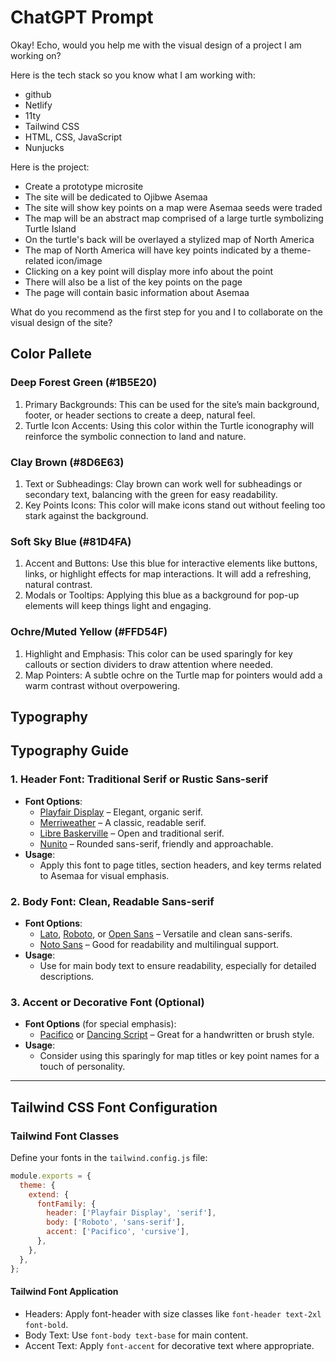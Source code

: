 # ChatGPT Prompt

Okay! Echo, would you help me with the visual design of a project I am working on?

Here is the tech stack so you know what I am working with:

- github
- Netlify
- 11ty
- Tailwind CSS
- HTML, CSS, JavaScript
- Nunjucks

Here is the project:

- Create a prototype microsite
- The site will be dedicated to Ojibwe Asemaa
- The site will show key points on a map were Asemaa seeds were traded
- The map will be an abstract map comprised of a large turtle symbolizing Turtle Island
- On the turtle's back will be overlayed a stylized map of North America
- The map of North America will have key points indicated by a theme-related icon/image
- Clicking on a key point will display more info about the point
- There will also be a list of the key points on the page
- The page will contain basic information about Asemaa

What do you recommend as the first step for you and I to collaborate on the visual design of the site?

## Color Pallete

### Deep Forest Green (#1B5E20)

1. Primary Backgrounds: This can be used for the site’s main background, footer, or header sections to create a deep, natural feel.
2. Turtle Icon Accents: Using this color within the Turtle iconography will reinforce the symbolic connection to land and nature.

### Clay Brown (#8D6E63)

1. Text or Subheadings: Clay brown can work well for subheadings or secondary text, balancing with the green for easy readability.
2. Key Points Icons: This color will make icons stand out without feeling too stark against the background.

### Soft Sky Blue (#81D4FA)

1. Accent and Buttons: Use this blue for interactive elements like buttons, links, or highlight effects for map interactions. It will add a refreshing, natural contrast.
2. Modals or Tooltips: Applying this blue as a background for pop-up elements will keep things light and engaging.

### Ochre/Muted Yellow (#FFD54F)

1. Highlight and Emphasis: This color can be used sparingly for key callouts or section dividers to draw attention where needed.
2. Map Pointers: A subtle ochre on the Turtle map for pointers would add a warm contrast without overpowering.

## Typography

## Typography Guide

### 1. Header Font: Traditional Serif or Rustic Sans-serif

- **Font Options**:
  - [Playfair Display](https://fonts.google.com/specimen/Playfair+Display) – Elegant, organic serif.
  - [Merriweather](https://fonts.google.com/specimen/Merriweather) – A classic, readable serif.
  - [Libre Baskerville](https://fonts.google.com/specimen/Libre+Baskerville) – Open and traditional serif.
  - [Nunito](https://fonts.google.com/specimen/Nunito) – Rounded sans-serif, friendly and approachable.
- **Usage**:
  - Apply this font to page titles, section headers, and key terms related to Asemaa for visual emphasis.
  
### 2. Body Font: Clean, Readable Sans-serif

- **Font Options**:
  - [Lato](https://fonts.google.com/specimen/Lato), [Roboto](https://fonts.google.com/specimen/Roboto), or [Open Sans](https://fonts.google.com/specimen/Open+Sans) – Versatile and clean sans-serifs.
  - [Noto Sans](https://fonts.google.com/specimen/Noto+Sans) – Good for readability and multilingual support.
- **Usage**: 
  - Use for main body text to ensure readability, especially for detailed descriptions.

### 3. Accent or Decorative Font (Optional)

- **Font Options** (for special emphasis):
  - [Pacifico](https://fonts.google.com/specimen/Pacifico) or [Dancing Script](https://fonts.google.com/specimen/Dancing+Script) – Great for a handwritten or brush style.
- **Usage**:
  - Consider using this sparingly for map titles or key point names for a touch of personality.

---

## Tailwind CSS Font Configuration

### Tailwind Font Classes

Define your fonts in the `tailwind.config.js` file:
```javascript
module.exports = {
  theme: {
    extend: {
      fontFamily: {
        header: ['Playfair Display', 'serif'],
        body: ['Roboto', 'sans-serif'],
        accent: ['Pacifico', 'cursive'],
      },
    },
  },
};
```

#### Tailwind Font Application

- Headers: Apply font-header with size classes like `font-header text-2xl font-bold`.
- Body Text: Use `font-body text-base` for main content.
- Accent Text: Apply `font-accent` for decorative text where appropriate.
